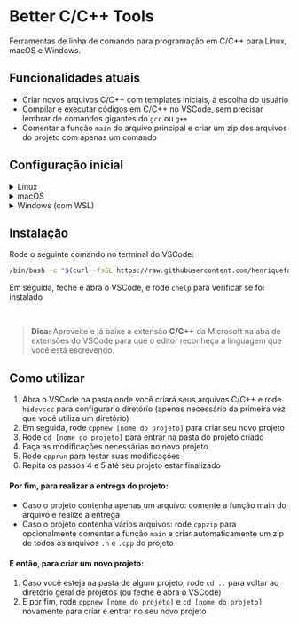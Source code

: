 # Better C/C++ Tools 

Ferramentas de linha de comando para programação em C/C++ para Linux, macOS e Windows.

## Funcionalidades atuais

- Criar novos arquivos C/C++ com templates iniciais, à escolha do usuário
- Compilar e executar códigos em C/C++ no VSCode, sem precisar lembrar de comandos gigantes do `gcc` ou `g++`
- Comentar a função `main` do arquivo principal e criar um zip dos arquivos do projeto com apenas um comando

## Configuração inicial

<details>
<summary>Linux</summary>
<p>

1. Instale o compilador GCC com o comando `sudo apt update && sudo apt install build-essential`

</p>
</details>

<details>
<summary>macOS</summary>
<p>

1. Dentro do **Terminal.app**, altere o shell para zsh utilizando o comando `chsh -s /bin/zsh`
2. Feche e abra o terminal
3. Baixe o Xcode Command Line Tools com o comando `xcode-select --install`
4. Defina o **zsh** como o terminal padrão do VSCode ([siga estes passos](https://stackoverflow.com/a/45899693) caso tenha dúvidas de como fazer isso)
5. Feche e abra o VSCode

</p>
</details>

<details>
<summary>Windows (com WSL)</summary>
<p>

1. Abra o Powershell como administrador (selecionando a opção com o botão direito)
2. Apertando o botão direito, cole e rode o comando `dism.exe /online /enable-feature /featurename:Microsoft-Windows-Subsystem-Linux /all /norestart` (conforme escrito no [site oficial da Microsoft sobre a instalação do WSL](https://docs.microsoft.com/pt-br/windows/wsl/install-win10))
3. Abra a Microsoft Store e instale uma distribuição de Linux qualquer (Debian, por exemplo)
4. Reinicie a máquina para que as alterações surtam efeito
5. Pesquisando no menu Iniciar, abra a distribuição instalada, espere a instalação final e siga os passos descritos na janela (Obs.: quando forem pedidos usuário e senha, pode usar o mesmo usuário do seu computador e usar uma senha qualquer – mas lembre-se que você precisará de tal senha mais pra frente)
6. Em seguida, ainda na mesma janela, instale comandos básicos do Linux com `sudo apt update && sudo apt install curl build-essential zip` (inserindo a mesma senha definida no passo anterior)
7. Após o processo ser finalizado, abra o VSCode e defina o **wsl** como o terminal padrão do editor (caso tenha dúvidas de como fazer isso, [siga estes passos](https://stackoverflow.com/a/45899693))
8. Feche e abra o VSCode (se, ao abrir, aparecerem mensagens no canto inferior direito, aceite-as e repita os passos 7 e 8)

</p>
</details>

## Instalação

Rode o seguinte comando no terminal do VSCode:
```bash
/bin/bash -c "$(curl -fsSL https://raw.githubusercontent.com/henriquefalconer/better-c-cpp-tools/main/install.sh)"
```
Em seguida, feche e abra o VSCode, e rode `chelp` para verificar se foi instalado

<br/>

> **Dica:** Aproveite e já baixe a extensão **C/C++** da Microsoft na aba de extensões do VSCode para que o editor reconheça a linguagem que você está escrevendo.

## Como utilizar

1. Abra o VSCode na pasta onde você criará seus arquivos C/C++ e rode `hidevscc` para configurar o diretório (apenas necessário da primeira vez que você utiliza um diretório)
2. Em seguida, rode `cppnew [nome do projeto]` para criar seu novo projeto
3. Rode `cd [nome do projeto]` para entrar na pasta do projeto criado
4. Faça as modificações necessárias no novo projeto
5. Rode `cpprun` para testar suas modificações
6. Repita os passos 4 e 5 até seu projeto estar finalizado

#### Por fim, para realizar a entrega do projeto:

- Caso o projeto contenha apenas um arquivo: comente a função main do arquivo e realize a entrega
- Caso o projeto contenha vários arquivos: rode `cppzip` para opcionalmente comentar a função `main` e criar automaticamente um zip de todos os arquivos `.h` e `.cpp` do projeto

#### E então, para criar um novo projeto:

1. Caso você esteja na pasta de algum projeto, rode `cd ..` para voltar ao diretório geral de projetos (ou feche e abra o VSCode)
2. E por fim, rode `cppnew [nome do projeto]` e `cd [nome do projeto]` novamente para criar e entrar no seu novo projeto
